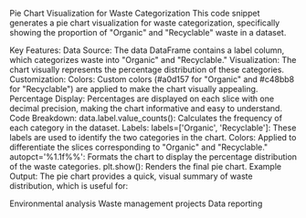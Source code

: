 Pie Chart Visualization for Waste Categorization
This code snippet generates a pie chart visualization for waste categorization, specifically showing the proportion of "Organic" and "Recyclable" waste in a dataset.

Key Features:
Data Source: The data DataFrame contains a label column, which categorizes waste into "Organic" and "Recyclable."
Visualization: The chart visually represents the percentage distribution of these categories.
Customization:
Colors: Custom colors (#a0d157 for "Organic" and #c48bb8 for "Recyclable") are applied to make the chart visually appealing.
Percentage Display: Percentages are displayed on each slice with one decimal precision, making the chart informative and easy to understand.
Code Breakdown:
data.label.value_counts():
Calculates the frequency of each category in the dataset.
Labels:
labels=['Organic', 'Recyclable']: These labels are used to identify the two categories in the chart.
Colors:
Applied to differentiate the slices corresponding to "Organic" and "Recyclable."
autopct='%1.1f%%':
Formats the chart to display the percentage distribution of the waste categories.
plt.show():
Renders the final pie chart.
Example Output:
The pie chart provides a quick, visual summary of waste distribution, which is useful for:

Environmental analysis
Waste management projects
Data reporting
